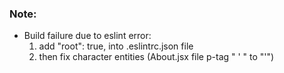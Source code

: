 ### Note:

- Build failure due to eslint error:
  1. add "root": true, into .eslintrc.json file
  2. then fix character entities (About.jsx file p-tag " ' " to "&apos;")
